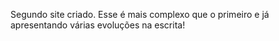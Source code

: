 Segundo site criado. Esse é mais complexo que o primeiro e já apresentando várias evoluções na escrita!
